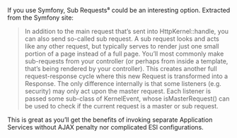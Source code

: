If you use Symfony, Sub Requests⁸ could be an interesting option. Extracted from the Symfony site:



> In addition to the main request that’s sent into HttpKernel::handle, you can also send so-called sub request. A sub request looks and acts like any other request, but typically serves to render just one small portion of a page instead of a full page. You’ll most commonly make sub-requests from your controller \(or perhaps from inside a template, that’s being rendered by your controller\). This creates another full request-response cycle where this new Request is transformed into a Response. The only difference internally is that some listeners \(e.g. security\) may only act upon the master request. Each listener is passed some sub-class of KernelEvent, whose isMasterRequest\(\) can be used to check if the current request is a master or sub request.



This is great as you’ll get the benefits of invoking separate Application Services without AJAX penalty nor complicated ESI configurations.



